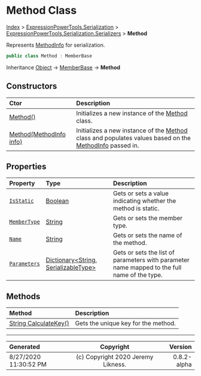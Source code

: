 ﻿# Method Class

[Index](../index.md) > [ExpressionPowerTools.Serialization](ExpressionPowerTools.Serialization.a.md) > [ExpressionPowerTools.Serialization.Serializers](ExpressionPowerTools.Serialization.Serializers.n.md) > **Method**

Represents [MethodInfo](https://docs.microsoft.com/dotnet/api/system.reflection.methodinfo) for serialization.

```csharp
public class Method : MemberBase
```

Inheritance [Object](https://docs.microsoft.com/dotnet/api/system.object) → [MemberBase](ExpressionPowerTools.Serialization.Serializers.MemberBase.cs.md) → **Method**

## Constructors

| Ctor | Description |
| :-- | :-- |
| [Method()](ExpressionPowerTools.Serialization.Serializers.Method.ctor.md#method) | Initializes a new instance of the [Method](ExpressionPowerTools.Serialization.Serializers.Method.cs.md) class. |
| [Method(MethodInfo info)](ExpressionPowerTools.Serialization.Serializers.Method.ctor.md#methodmethodinfo-info) | Initializes a new instance of the [Method](ExpressionPowerTools.Serialization.Serializers.Method.cs.md) class and            populates values based on the [MethodInfo](https://docs.microsoft.com/dotnet/api/system.reflection.methodinfo) passed in. |
## Properties

| Property | Type | Description |
| :-- | :-- | :-- |
| [`IsStatic`](ExpressionPowerTools.Serialization.Serializers.Method.IsStatic.prop.md) | [Boolean](https://docs.microsoft.com/dotnet/api/system.boolean) | Gets or sets a value indicating whether the method is static. |
| [`MemberType`](ExpressionPowerTools.Serialization.Serializers.Method.MemberType.prop.md) | [String](https://docs.microsoft.com/dotnet/api/system.string) | Gets or sets the member type. |
| [`Name`](ExpressionPowerTools.Serialization.Serializers.Method.Name.prop.md) | [String](https://docs.microsoft.com/dotnet/api/system.string) | Gets or sets the name of the method. |
| [`Parameters`](ExpressionPowerTools.Serialization.Serializers.Method.Parameters.prop.md) | [Dictionary&lt;String, SerializableType>](https://docs.microsoft.com/dotnet/api/system.collections.generic.dictionary-2) | Gets or sets the list of parameters with parameter name mapped to the            full name of the type. |

## Methods

| Method | Description |
| :-- | :-- |
| [String CalculateKey()](ExpressionPowerTools.Serialization.Serializers.Method.CalculateKey.m.md) | Gets the unique key for the method. |

---

| Generated | Copyright | Version |
| :-- | :-: | --: |
| 8/27/2020 11:30:52 PM | (c) Copyright 2020 Jeremy Likness. | 0.8.2-alpha |
